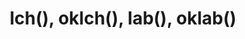 ---
title: "lch(), oklch(), lab(), oklab()"
description: "Modern color values: lch, lab, oklch and oklab"
category: css
keywords: color
last_test_date: "2023-01-18"
test_url: "/tests/css-modern-color.html"
test_results_url: ""
stats: {
	apple-mail: {
		macos: {
			"13.1": "y"
		},
		ios: {
			"16.2": "y"
		}
	},
	gmail: {
		desktop-webmail: {
			"2023-01": "n #2"
		},
		ios: {
			"2023-01": "n #2"
		},
		android: {
            "2023-01": "n #2"
		},
        mobile-webmail: {
            "2023-01": "n #2"
        }
	},
    orange: {
        desktop-webmail: {
            "2023-01":"u"
        },
        ios: {
            "2023-01":"u"
        },
        android: {
            "2023-01":"u"
        }
    },
	outlook: {
		windows: {
			"2007": "n",
			"2010": "n",
			"2013": "n",
			"2016": "n",
			"2019": "n"
		},
		windows-mail: {
			"2023-01": "u"
		},
		macos: {
			"2023-01": "y"
		},
		outlook-com: {
			"2023-01": "n"
		},
		ios: {
			"2023-01": "n"
		},
		android: {
            "2023-01": "n"
		}
	},
	yahoo: {
		desktop-webmail: {
			"2023-01": "n"
		},
		ios: {
            "2023-01": "n"
		},
		android: {
			"2023-01": "n"
		}
	},
	aol: {
		desktop-webmail: {
            "2023-01": "n"
		},
		ios: {
            "2023-01": "n"
		},
		android: {
            "2023-01": "n"
		}
	},
	samsung-email: {
		android: {
			"6.1.74.5": "n"
		}
	},
    sfr: {
        desktop-webmail: {
            "2020-12":"u"
        },
        ios: {
            "2020-12":"u"
        },
        android: {
            "2020-12":"u"
        }
    },
	thunderbird: {
		macos: {
			"102.6": "n"
		}
	},
    protonmail: {
        desktop-webmail: {
            "2023-01":"y #1"
        },
        ios: {
            "2023-01":"y"
        },
        android: {
            "2023-01":"n"
        }
    },
    hey: {
        desktop-webmail: {
            "2023-01":"y #1"
        }
    },
    mail-ru: {
        desktop-webmail: {
            "2023-01":"y #1"
        }
    },
	fastmail: {
		desktop-webmail: {
			"2023-01": "y #1"
		}
	},
    laposte: {
        desktop-webmail: {
            "2021-08": "u"
        }
    }
}
notes_by_num: {
    "1": "Depends on browser support.",
	"2": "Using this syntax for an inline style will remove all inline styles applied to that element." 
}
links: {
    "Can I use: LCH and Lab color values":"https://caniuse.com/css-lch-lab"
}
---